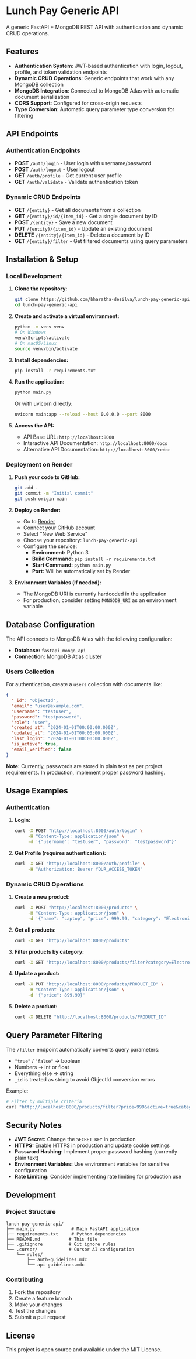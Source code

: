 # Lunch Pay Generic API

A generic FastAPI + MongoDB REST API with authentication and dynamic CRUD operations.

## Features

- **Authentication System**: JWT-based authentication with login, logout, profile, and token validation endpoints
- **Dynamic CRUD Operations**: Generic endpoints that work with any MongoDB collection
- **MongoDB Integration**: Connected to MongoDB Atlas with automatic document serialization
- **CORS Support**: Configured for cross-origin requests
- **Type Conversion**: Automatic query parameter type conversion for filtering

## API Endpoints

### Authentication Endpoints

- **POST** `/auth/login` - User login with username/password
- **POST** `/auth/logout` - User logout
- **GET** `/auth/profile` - Get current user profile
- **GET** `/auth/validate` - Validate authentication token

### Dynamic CRUD Endpoints

- **GET** `/{entity}` - Get all documents from a collection
- **GET** `/{entity}/id/{item_id}` - Get a single document by ID
- **POST** `/{entity}` - Save a new document
- **PUT** `/{entity}/{item_id}` - Update an existing document
- **DELETE** `/{entity}/{item_id}` - Delete a document by ID
- **GET** `/{entity}/filter` - Get filtered documents using query parameters

## Installation & Setup

### Local Development

1. **Clone the repository:**
   ```bash
   git clone https://github.com/bharatha-desilva/lunch-pay-generic-api.git
   cd lunch-pay-generic-api
   ```

2. **Create and activate a virtual environment:**
   ```bash
   python -m venv venv
   # On Windows
   venv\Scripts\activate
   # On macOS/Linux
   source venv/bin/activate
   ```

3. **Install dependencies:**
   ```bash
   pip install -r requirements.txt
   ```

4. **Run the application:**
   ```bash
   python main.py
   ```

   Or with uvicorn directly:
   ```bash
   uvicorn main:app --reload --host 0.0.0.0 --port 8000
   ```

5. **Access the API:**
   - API Base URL: `http://localhost:8000`
   - Interactive API Documentation: `http://localhost:8000/docs`
   - Alternative API Documentation: `http://localhost:8000/redoc`

### Deployment on Render

1. **Push your code to GitHub:**
   ```bash
   git add .
   git commit -m "Initial commit"
   git push origin main
   ```

2. **Deploy on Render:**
   - Go to [Render](https://render.com)
   - Connect your GitHub account
   - Select "New Web Service"
   - Choose your repository: `lunch-pay-generic-api`
   - Configure the service:
     - **Environment:** Python 3
     - **Build Command:** `pip install -r requirements.txt`
     - **Start Command:** `python main.py`
     - **Port:** Will be automatically set by Render

3. **Environment Variables (if needed):**
   - The MongoDB URI is currently hardcoded in the application
   - For production, consider setting `MONGODB_URI` as an environment variable

## Database Configuration

The API connects to MongoDB Atlas with the following configuration:
- **Database:** `fastapi_mongo_api`
- **Connection:** MongoDB Atlas cluster

### Users Collection

For authentication, create a `users` collection with documents like:
```json
{
  "_id": "ObjectId",
  "email": "user@example.com",
  "username": "testuser",
  "password": "testpassword",
  "role": "user",
  "created_at": "2024-01-01T00:00:00.000Z",
  "updated_at": "2024-01-01T00:00:00.000Z",
  "last_login": "2024-01-01T00:00:00.000Z",
  "is_active": true,
  "email_verified": false
}
```

**Note:** Currently, passwords are stored in plain text as per project requirements. In production, implement proper password hashing.

## Usage Examples

### Authentication

1. **Login:**
   ```bash
   curl -X POST "http://localhost:8000/auth/login" \
        -H "Content-Type: application/json" \
        -d '{"username": "testuser", "password": "testpassword"}'
   ```

2. **Get Profile (requires authentication):**
   ```bash
   curl -X GET "http://localhost:8000/auth/profile" \
        -H "Authorization: Bearer YOUR_ACCESS_TOKEN"
   ```

### Dynamic CRUD Operations

1. **Create a new product:**
   ```bash
   curl -X POST "http://localhost:8000/products" \
        -H "Content-Type: application/json" \
        -d '{"name": "Laptop", "price": 999.99, "category": "Electronics"}'
   ```

2. **Get all products:**
   ```bash
   curl -X GET "http://localhost:8000/products"
   ```

3. **Filter products by category:**
   ```bash
   curl -X GET "http://localhost:8000/products/filter?category=Electronics"
   ```

4. **Update a product:**
   ```bash
   curl -X PUT "http://localhost:8000/products/PRODUCT_ID" \
        -H "Content-Type: application/json" \
        -d '{"price": 899.99}'
   ```

5. **Delete a product:**
   ```bash
   curl -X DELETE "http://localhost:8000/products/PRODUCT_ID"
   ```

## Query Parameter Filtering

The `/filter` endpoint automatically converts query parameters:
- `"true"` / `"false"` → boolean
- Numbers → int or float
- Everything else → string
- `_id` is treated as string to avoid ObjectId conversion errors

Example:
```bash
# Filter by multiple criteria
curl "http://localhost:8000/products/filter?price=999&active=true&category=Electronics"
```

## Security Notes

- **JWT Secret:** Change the `SECRET_KEY` in production
- **HTTPS:** Enable HTTPS in production and update cookie settings
- **Password Hashing:** Implement proper password hashing (currently plain text)
- **Environment Variables:** Use environment variables for sensitive configuration
- **Rate Limiting:** Consider implementing rate limiting for production use

## Development

### Project Structure
```
lunch-pay-generic-api/
├── main.py              # Main FastAPI application
├── requirements.txt     # Python dependencies
├── README.md           # This file
├── .gitignore          # Git ignore rules
└── .cursor/            # Cursor AI configuration
    └── rules/
        ├── auth-guidelines.mdc
        └── api-guidelines.mdc
```

### Contributing

1. Fork the repository
2. Create a feature branch
3. Make your changes
4. Test the changes
5. Submit a pull request

## License

This project is open source and available under the MIT License.
